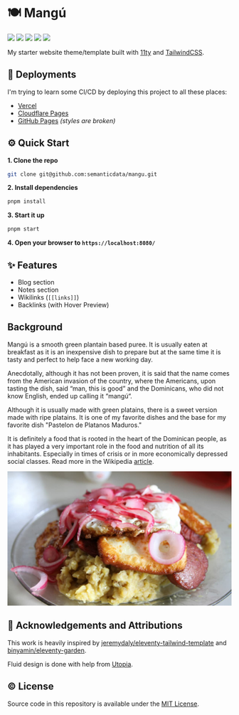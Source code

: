 # 🍽 Mangú

<p align="">
  <img src="https://img.shields.io/github/languages/code-size/semanticdata/mangu" />
  <img src="https://img.shields.io/github/repo-size/semanticdata/mangu" />
  <img src="https://img.shields.io/github/commit-activity/t/semanticdata/mangu" />
  <img src="https://img.shields.io/github/last-commit/semanticdata/mangu" />
  <img src="https://img.shields.io/website/https/semanticdata.github.io/mangu.svg" />
</p>

My starter website theme/template built with <a href="https://www.11ty.dev/">11ty</a> and <a href="https://tailwindcss.com/">TailwindCSS</a>.

## 🚀 Deployments

I'm trying to learn some CI/CD by deploying this project to all these places:

- [Vercel](https://eleventy-mangu.vercel.app/)
- [Cloudflare Pages](https://11ty-starter-4uy.pages.dev/)
- [GitHub Pages](https://semanticdata.github.io/mangu/) _(styles are broken)_

## ⚙ Quick Start

**1. Clone the repo**

```bash
git clone git@github.com:semanticdata/mangu.git
```

**2. Install dependencies**

```bash
pnpm install
```

**3. Start it up**

```bash
pnpm start
```

**4. Open your browser to `https://localhost:8080/`**

## ✨ Features

- Blog section
- Notes section
- Wikilinks (`[[links]]`)
- Backlinks (with Hover Preview)

## Background

Mangú is a smooth green plantain based puree. It is usually eaten at breakfast as it is an inexpensive dish to prepare but at the same time it is tasty and perfect to help face a new working day.

Anecdotally, although it has not been proven, it is said that the name comes from the American invasion of the country, where the Americans, upon tasting the dish, said “man, this is good” and the Dominicans, who did not know English, ended up calling it “mangú“.

Although it is usually made with green platains, there is a sweet version made with ripe platains. It is one of my favorite dishes and the base for my favorite dish "Pastelon de Platanos Maduros."

It is definitely a food that is rooted in the heart of the Dominican people, as it has played a very important role in the food and nutrition of all its inhabitants. Especially in times of crisis or in more economically depressed social classes. Read more in the Wikipedia [article](https://en.wikipedia.org/wiki/Mang%C3%BA).

![mangú](mangú.jpg)

## 🙌 Acknowledgements and Attributions

This work is heavily inspired by [jeremydaly/eleventy-tailwind-template](https://github.com/jeremydaly/eleventy-tailwind-template) and [binyamin/eleventy-garden](https://github.com/binyamin/eleventy-garden).

Fluid design is done with help from [Utopia](https://utopia.fyi/).

## © License

Source code in this repository is available under the [MIT License](LICENSE).
